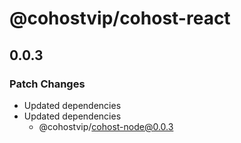 # @cohostvip/cohost-react

## 0.0.3

### Patch Changes

- Updated dependencies
- Updated dependencies
  - @cohostvip/cohost-node@0.0.3
